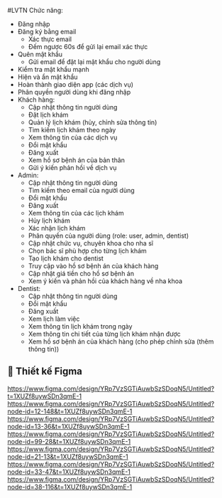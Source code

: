 #LVTN
Chức năng:
- Đăng nhập
- Đăng ký bằng email
  + Xác thực email
  + Đếm ngược 60s để gửi lại email xác thực
- Quên mật khẩu
    + Gửi email để đặt lại mật khẩu cho người dùng
- Kiểm tra mật khẩu mạnh
- Hiện và ẩn mật khẩu
- Hoàn thành giao diện app (các dịch vụ)
- Phân quyền người dùng khi đăng nhập
- Khách hàng:
  + Cập nhật thông tin người dùng
  + Đặt lịch khám
  + Quản lý lịch khám (hủy, chỉnh sửa thông tin)
  + Tìm kiếm lịch khám theo ngày
  + Xem thông tin của các dịch vụ
  + Đổi mật khẩu
  + Đăng xuất
  + Xem hồ sơ bệnh án của bản thân
  + Gửi ý kiến phản hồi về dịch vụ
- Admin:
  + Cập nhật thông tin người dùng
  + Tìm kiếm theo email của người dùng
  + Đổi mật khẩu
  + Đăng xuất
  + Xem thông tin của các lịch khám
  + Hủy lịch khám
  + Xác nhận lịch khám
  + Phân quyền của người dùng (role: user, admin, dentist)
  + Cập nhật chức vụ, chuyên khoa cho nha sĩ
  + Chọn bác sĩ phù hợp cho từng lịch khám
  + Tạo lịch khám cho dentist
  + Truy cập vào hồ sơ bệnh án của khách hàng 
  + Cập nhật giá tiền cho hồ sơ bệnh án
  + Xem ý kiến và phản hồi của khách hàng về nha khoa
- Dentist:
  + Cập nhật thông tin người dùng
  + Đổi mật khẩu
  + Đăng xuất
  + Xem lịch làm việc
  + Xem thông tin lịch khám trong ngày
  + Xem thông tin chi tiết của từng lịch khám nhận được
  + Xem hồ sơ bệnh án của khách hàng (cho phép chỉnh sửa (thêm thông tin))
## 🎨 Thiết kế Figma  
https://www.figma.com/design/YRp7VzSGTiAuwbSzSDoqN5/Untitled?t=1XUZf8uywSDn3qmE-1
https://www.figma.com/design/YRp7VzSGTiAuwbSzSDoqN5/Untitled?node-id=12-148&t=1XUZf8uywSDn3qmE-1
https://www.figma.com/design/YRp7VzSGTiAuwbSzSDoqN5/Untitled?node-id=13-36&t=1XUZf8uywSDn3qmE-1
https://www.figma.com/design/YRp7VzSGTiAuwbSzSDoqN5/Untitled?node-id=99-28&t=1XUZf8uywSDn3qmE-1
https://www.figma.com/design/YRp7VzSGTiAuwbSzSDoqN5/Untitled?node-id=21-13&t=1XUZf8uywSDn3qmE-1
https://www.figma.com/design/YRp7VzSGTiAuwbSzSDoqN5/Untitled?node-id=33-47&t=1XUZf8uywSDn3qmE-1
https://www.figma.com/design/YRp7VzSGTiAuwbSzSDoqN5/Untitled?node-id=38-116&t=1XUZf8uywSDn3qmE-1


